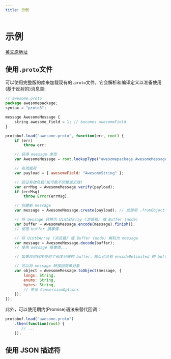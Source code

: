 ```yaml
---
title: 示例
---
```


# 示例

[英文原地址](https://github.com/protobufjs/protobuf.js#examples)

## 使用`.proto`文件

可以使用完整版的库来加载现有的`.proto`文件，它会解析和编译定义以准备使用(基于反射的)消息类:

```js
// awesome.proto
package awesomepackage;
syntax = "proto3";

message AwesomeMessage {
    string awesome_field = 1; // becomes awesomeField
}
```

```js
protobuf.load("awesome.proto", function(err, root) {
    if (err)
        throw err;

    // 获得 message 类型
    var AwesomeMessage = root.lookupType("awesomepackage.AwesomeMessage");

    // 有效载荷
    var payload = { awesomeField: "AwesomeString" };

    // 验证有效负载(如可能不完整或无效)
    var errMsg = AwesomeMessage.verify(payload);
    if (errMsg)
        throw Error(errMsg);

    // 创建新 message
    var message = AwesomeMessage.create(payload); // 或使用 .fromObject 如果转换是必要的

    // 将 message 转换为 Uint8Array (浏览器) 或 Buffer (node)
    var buffer = AwesomeMessage.encode(message).finish();
    // 使用 buffer 搞事情...

    // 将 Uint8Array (浏览器) 或 Buffer (node) 解码为 message
    var message = AwesomeMessage.decode(buffer);
    // 使用 message 搞事情...

    // 如果应用程序使用了长度分隔的 buffer，那么也会有 encodeDelimited 的 buffer 和 decodeDelimited 的 buffer。

    // 可以将 message 转换回简单对象
    var object = AwesomeMessage.toObject(message, {
        longs: String,
        enums: String,
        bytes: String,
        // 参见 ConversionOptions
    });
});
```

此外，可以使用期约(Promise)语法来替代回调：

```js
protobuf.load("awesome.proto")
    .then(function(root) {
       // ...
    });
```

## 使用 JSON 描述符




















